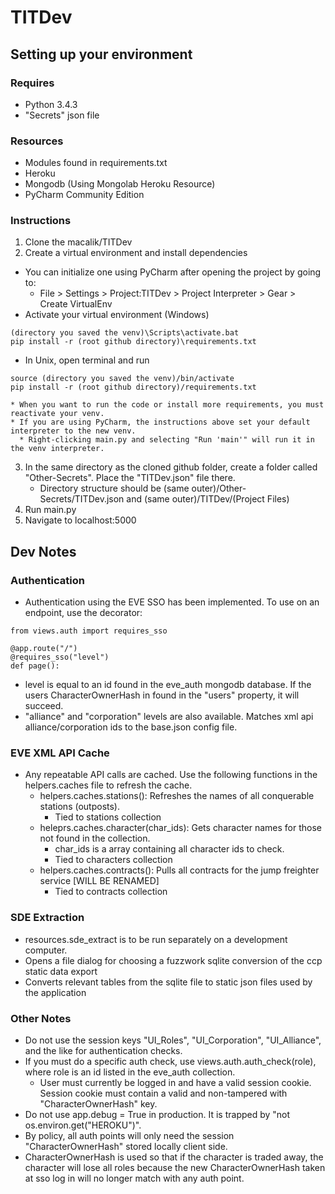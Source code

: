 # TITDev

## Setting up your environment
### Requires
* Python 3.4.3
* "Secrets" json file

### Resources
* Modules found in requirements.txt
* Heroku
* Mongodb (Using Mongolab Heroku Resource)
* PyCharm Community Edition

### Instructions
1. Clone the macalik/TITDev 
2. Create a virtual environment and install dependencies
  * You can initialize one using PyCharm after opening the project by going to: 
    * File > Settings > Project:TITDev > Project Interpreter > Gear > Create VirtualEnv
  * Activate your virtual environment (Windows)
  ```
  (directory you saved the venv)\Scripts\activate.bat
  pip install -r (root github directory)\requirements.txt
  ```
  * In Unix, open terminal and run
  ```
  source (directory you saved the venv)/bin/activate
  pip install -r (root github directory)/requirements.txt
  ```
    * When you want to run the code or install more requirements, you must reactivate your venv.
    * If you are using PyCharm, the instructions above set your default interpreter to the new venv.
      * Right-clicking main.py and selecting "Run 'main'" will run it in the venv interpreter.
3. In the same directory as the cloned github folder, create a folder called "Other-Secrets". Place the "TITDev.json" file there.
    * Directory structure should be (same outer)/Other-Secrets/TITDev.json and (same outer)/TITDev/(Project Files)
4. Run main.py
5. Navigate to localhost:5000

## Dev Notes
### Authentication
* Authentication using the EVE SSO has been implemented. To use on an endpoint, use the decorator:
```
from views.auth import requires_sso
 
@app.route("/")
@requires_sso("level")
def page():
```
  * level is equal to an id found in the eve_auth mongodb database. If the users CharacterOwnerHash in found in the "users" property, it will succeed.
  * "alliance" and "corporation" levels are also available. Matches xml api alliance/corporation ids to the base.json config file.

### EVE XML API Cache
* Any repeatable API calls are cached. Use the following functions in the helpers.caches file to refresh the cache.
  * helpers.caches.stations(): Refreshes the names of all conquerable stations (outposts).
    * Tied to stations collection
  * heleprs.caches.character(char_ids): Gets character names for those not found in the collection.
    * char_ids is a array containing all character ids to check.
    * Tied to characters collection
  * helpers.caches.contracts(): Pulls all contracts for the jump freighter service [WILL BE RENAMED]
    * Tied to contracts collection

### SDE Extraction
* resources.sde_extract is to be run separately on a development computer.
* Opens a file dialog for choosing a fuzzwork sqlite conversion of the ccp static data export
* Converts relevant tables from the sqlite file to static json files used by the application

### Other Notes
* Do not use the session keys "UI_Roles", "UI_Corporation", "UI_Alliance", and the like for authentication checks. 
* If you must do a specific auth check, use views.auth.auth_check(role), where role is an id listed in the eve_auth collection.
  * User must currently be logged in and have a valid session cookie. Session cookie must contain a valid and non-tampered with "CharacterOwnerHash" key.
* Do not use app.debug = True in production. It is trapped by "not os.environ.get("HEROKU")".
* By policy, all auth points will only need the session "CharacterOwnerHash" stored locally client side.
* CharacterOwnerHash is used so that if the character is traded away, the character will lose all roles because the new CharacterOwnerHash taken at sso log in will no longer match with any auth point.
